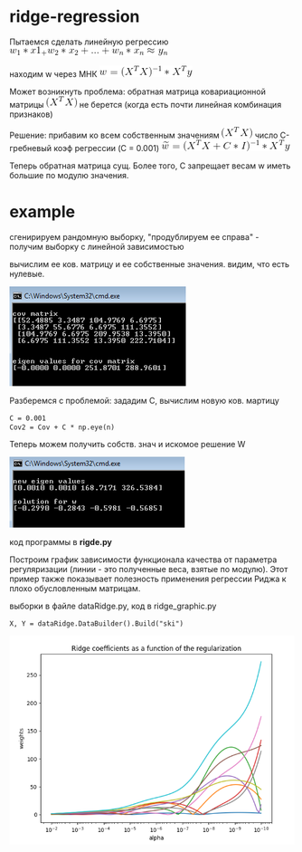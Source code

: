 # ridge-regression

Пытаемся сделать линейную регрессию
![](https://raw.githubusercontent.com/okiochan/ridge-regression/master/CodeCogsEqn.gif)

находим w через МНК ![](https://raw.githubusercontent.com/okiochan/ridge-regression/master/CodeCogsEqn(1).gif)

Может возникнуть проблема: обратная матрица ковариационной матрицы  ![](https://raw.githubusercontent.com/okiochan/ridge-regression/master/CodeCogsEqn(2).gif) не берется (когда есть почти линейная комбинация признаков)

Решение: прибавим ко всем собственным значениям ![](https://raw.githubusercontent.com/okiochan/ridge-regression/master/CodeCogsEqn(2).gif) число С-гребневый коэф регрессии (C = 0.001)
![](https://raw.githubusercontent.com/okiochan/ridge-regression/master/CodeCogsEqn(3).gif)

Теперь обратная матрица сущ. Более того, С запрещает весам w иметь большие по модулю значения. 

# example

сгенирируем рандомную выборку, "продублируем ее справа" - получим выборку с линейной зависимостью 

вычислим ее ков. матрицу и ее собственные значения. видим, что есть нулевые.

![](https://raw.githubusercontent.com/okiochan/ridge-regression/master/1.png)

Разберемся с проблемой: зададим С, вычислим новую ков. мартицу
```
С = 0.001
Cov2 = Cov + С * np.eye(n)
```
Теперь можем получить собств. знач и искомое решение W

![](https://raw.githubusercontent.com/okiochan/ridge-regression/master/2.png)

код программы в **rigde.py**

Построим	график	зависимости	функционала	качества	от	параметра	регуляризации (линии - это полученные веса, взятые по модулю).
Этот пример также показывает полезность применения регрессии Риджа к плохо обусловленным матрицам.

выборки в файле dataRidge.py, код в ridge_graphic.py
```
X, Y = dataRidge.DataBuilder().Build("ski")
```

![](https://raw.githubusercontent.com/okiochan/ridge-regression/master/r1.png)